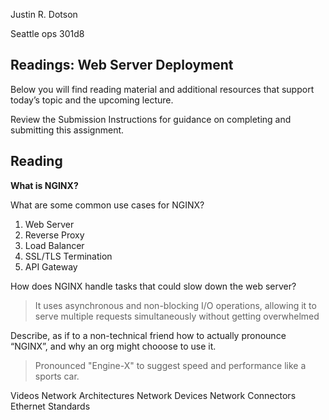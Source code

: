 Justin R. Dotson

Seattle ops 301d8 

## Readings: Web Server Deployment

Below you will find reading material and additional resources that support today’s topic and the upcoming lecture.

Review the Submission Instructions for guidance on completing and submitting this assignment.

## Reading

**What is NGINX?**

What are some common use cases for NGINX?
1) Web Server
2) Reverse Proxy
3) Load Balancer
4) SSL/TLS Termination
5) API Gateway

How does NGINX handle tasks that could slow down the web server?
> It uses asynchronous and non-blocking I/O operations, allowing it to serve multiple requests simultaneously without getting overwhelmed

Describe, as if to a non-technical friend how to actually pronounce “NGINX”, and why an org might chooose to use it.
> Pronounced "Engine-X" to suggest speed and performance like a sports car.

Videos
Network Architectures
Network Devices
Network Connectors
Ethernet Standards